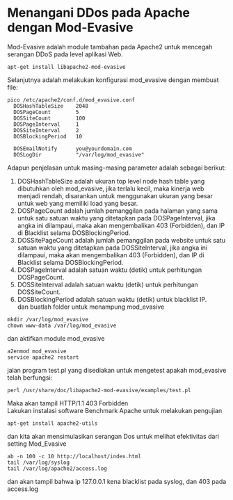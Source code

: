 # Menangani DDos pada Apache dengan Mod-Evasive
Mod-Evasive adalah module tambahan pada Apache2 untuk mencegah serangan DDoS pada level aplikasi Web.
```
apt-get install libapache2-mod-evasive
```
Selanjutnya adalah melakukan konfigurasi mod_evasive dengan membuat file:
```
pico /etc/apache2/conf.d/mod_evasive.conf
  DOSHashTableSize    2048
  DOSPageCount        5
  DOSSiteCount        100
  DOSPageInterval     1
  DOSSiteInterval     2
  DOSBlockingPeriod   10

  DOSEmailNotify      you@yourdomain.com
  DOSLogDir           "/var/log/mod_evasive"
```
Adapun penjelasan untuk masing-masing parameter adalah sebagai berikut:<br>
1. DOSHashTableSize adalah ukuran top level node hash table yang dibutuhkan oleh mod_evasive, jika terlalu kecil, maka kinerja web menjadi rendah, disarankan untuk menggunakan ukuran yang besar untuk web yang memiliki load yang besar.<br>
2. DOSPageCount adalah jumlah pemanggilan pada halaman yang sama untuk satu satuan waktu yang ditetapkan pada DOSPageInterval, jika angka ini dilampaui, maka akan mengembalikan 403 (Forbidden), dan IP di Blacklist selama DOSBlockingPeriod.<br>
3. DOSSitePageCount adalah jumlah pemanggilan pada website untuk satu satuan waktu yang ditetapkan pada DOSSiteInterval, jika angka ini dilampaui, maka akan mengembalikan 403 (Forbidden), dan IP di Blacklist  selama DOSBlockingPeriod.<br>
4. DOSPageInterval adalah satuan waktu (detik) untuk perhitungan DOSPageCount.<br>
5. DOSSiteInterval adalah satuan waktu (detik) untuk perhitungan DOSSiteCount.<br>
6. DOSBlockingPeriod adalah satuan waktu (detik) untuk blacklist IP.<br>
dan buatlah folder untuk menampung mod_evasive
```
mkdir /var/log/mod_evasive
chown www-data /var/log/mod_evasive
```
dan aktifkan module mod_evasive
```
a2enmod mod_evasive
service apache2 restart
```
jalan program test.pl yang disediakan untuk mengetest apakah mod_evasive telah berfungsi:
```
perl /usr/share/doc/libapache2-mod-evasive/examples/test.pl
```
Maka akan tampil HTTP/1.1 403 Forbidden<br>
Lakukan instalasi software Benchmark Apache untuk melakukan pengujian
```
apt-get install apache2-utils
```
dan kita akan mensimulasikan serangan Dos untuk melihat efektivitas dari setting Mod_Evasive
```
ab -n 100 -c 10 http://localhost/index.html
tail /var/log/syslog
tail /var/log/apache2/access.log
```
dan akan tampil bahwa ip 127.0.0.1 kena blacklist pada syslog, dan 403 pada access.log
